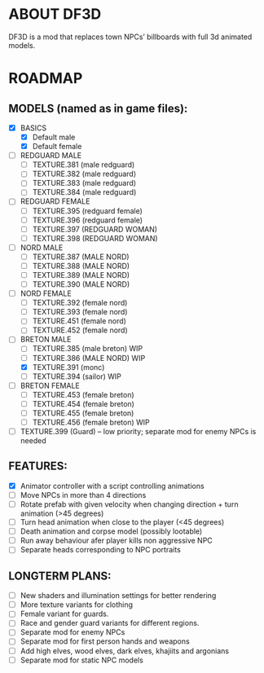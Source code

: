 # ABOUT DF3D #
DF3D is a mod that replaces town NPCs’ billboards with full 3d animated models.

# ROADMAP #

## MODELS (named as in game files): ##

- [x] BASICS
    - [x] Default male
    - [x] Default female

- [ ] REDGUARD MALE
    - [ ] TEXTURE.381 (male redguard)
    - [ ] TEXTURE.382 (male redguard)
    - [ ] TEXTURE.383 (male redguard)
    - [ ] TEXTURE.384 (male redguard)

- [ ] REDGUARD FEMALE
    - [ ] TEXTURE.395 (redguard female)
    - [ ] TEXTURE.396 (redguard female)
    - [ ] TEXTURE.397 (REDGUARD WOMAN)
    - [ ] TEXTURE.398 (REDGUARD WOMAN)

- [ ] NORD MALE
    - [ ] TEXTURE.387 (MALE NORD)
    - [ ] TEXTURE.388 (MALE NORD)
    - [ ] TEXTURE.389 (MALE NORD)
    - [ ] TEXTURE.390 (MALE NORD)

- [ ] NORD FEMALE
    - [ ] TEXTURE.392 (female nord)
    - [ ] TEXTURE.393 (female nord)
    - [ ] TEXTURE.451 (female nord)
    - [ ] TEXTURE.452 (female nord)

- [ ] BRETON MALE
    - [ ] TEXTURE.385 (male breton) WIP
    - [ ] TEXTURE.386 (MALE NORD) WIP
    - [x] TEXTURE.391 (monc) 
    - [ ] TEXTURE.394 (sailor) WIP

- [ ] BRETON FEMALE
    - [ ] TEXTURE.453 (female breton)
    - [ ] TEXTURE.454 (female breton)
    - [ ] TEXTURE.455 (female breton)
    - [ ] TEXTURE.456 (female breton) WIP

- [ ] TEXTURE.399 (Guard) – low priority; separate mod for enemy NPCs is needed

## FEATURES: ##
- [x] Animator controller with a script controlling animations
- [ ] Move NPCs in more than 4 directions
- [ ] Rotate prefab with given velocity when changing direction + turn animation (>45 degrees)
- [ ] Turn head animation when close to the player (<45 degrees)
- [ ] Death animation and corpse model (possibly lootable)
- [ ] Run away behaviour afer player kills non aggressive NPC
- [ ] Separate heads corresponding to NPC portraits

## LONGTERM PLANS: ##
- [ ] New shaders and illumination settings for better rendering
- [ ] More texture variants for clothing
- [ ] Female variant for guards.
- [ ] Race and gender guard variants for different regions.
- [ ] Separate mod for enemy NPCs
- [ ] Separate mod for first person hands and weapons
- [ ] Add high elves, wood elves, dark elves, khajiits and argonians
- [ ] Separate mod for static NPC models